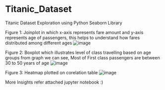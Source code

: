 # Titanic_Dataset
Titanic Dataset Exploration using Python Seaborn Library


Figure 1:
Joinplot in which x-axis represents fare amount and y-axis represents age of passengers, this helps to understand how fares distributed among different ages
![image](https://user-images.githubusercontent.com/38867261/134885339-0f9288c3-dd03-40e8-b82d-51178802e494.png)


Figure 2:
Boxplot which illustrates level of class travelling based on age groups 
from graph we can see, Most of First class passengers are between 30 to 50 years of age 
![image](https://user-images.githubusercontent.com/38867261/134885674-93bfe9d0-72e6-4b6c-825f-9bdb3625f999.png)


Figure 3:
Heatmap plotted on corelation table
![image](https://user-images.githubusercontent.com/38867261/134886048-902ec13c-a716-47d8-a887-dbe5e90ea616.png)


More Insights refer attached jupyter notebook :)


